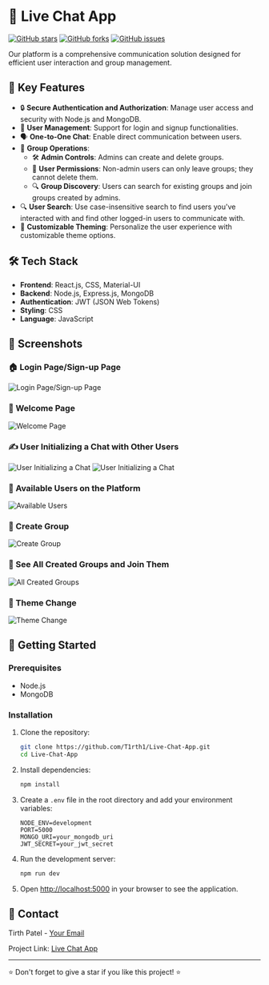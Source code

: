 # 💬 Live Chat App

[![GitHub stars](https://img.shields.io/github/stars/T1rth1/Live-Chat-App)](https://github.com/T1rth1/Live-Chat-App/stargazers)
[![GitHub forks](https://img.shields.io/github/forks/T1rth1/Live-Chat-App)](https://github.com/T1rth1/Live-Chat-App/network)
[![GitHub issues](https://img.shields.io/github/issues/T1rth1/Live-Chat-App)](https://github.com/T1rth1/Live-Chat-App/issues)

Our platform is a comprehensive communication solution designed for efficient user interaction and group management.

## 🚀 Key Features

- 🔒 **Secure Authentication and Authorization**: Manage user access and security with Node.js and MongoDB.
- 👤 **User Management**: Support for login and signup functionalities.
- 🗣️ **One-to-One Chat**: Enable direct communication between users.
- 👥 **Group Operations**:
  - 🛠️ **Admin Controls**: Admins can create and delete groups.
  - 🚫 **User Permissions**: Non-admin users can only leave groups; they cannot delete them.
  - 🔍 **Group Discovery**: Users can search for existing groups and join groups created by admins.
- 🔍 **User Search**: Use case-insensitive search to find users you've interacted with and find other logged-in users to communicate with.
- 🎨 **Customizable Theming**: Personalize the user experience with customizable theme options.

## 🛠️ Tech Stack

- **Frontend**: React.js, CSS, Material-UI
- **Backend**: Node.js, Express.js, MongoDB
- **Authentication**: JWT (JSON Web Tokens)
- **Styling**: CSS
- **Language**: JavaScript

## 📸 Screenshots

### 🏠 Login Page/Sign-up Page
![Login Page/Sign-up Page](https://github.com/user-attachments/assets/d6297093-4c0b-49fc-a37a-5032e13311d4)

### 🎉 Welcome Page
![Welcome Page](https://github.com/user-attachments/assets/ba988700-f8c6-436d-aabc-23ba3f62ce48)

### ✍️ User Initializing a Chat with Other Users
![User Initializing a Chat](https://github.com/user-attachments/assets/62f123ca-c9c9-4220-a3c3-e66512e4fc32)
![User Initializing a Chat](https://github.com/user-attachments/assets/7b747745-85c3-49b3-a51a-521b57fe269c)

### 📝 Available Users on the Platform
![Available Users](https://github.com/user-attachments/assets/a3e0f4fe-9371-4d87-8723-860c245a209b)

### 📝 Create Group
![Create Group](https://github.com/user-attachments/assets/15f20f78-6119-4462-b074-f71e35aa64a6)

### 👥 See All Created Groups and Join Them
![All Created Groups](https://github.com/user-attachments/assets/0dc4043d-c2ba-4792-8662-730284d8826b)

### 🎨 Theme Change
![Theme Change](https://github.com/user-attachments/assets/b08de502-e75e-4ccb-9f20-3df878dba4e8)




## 🏁 Getting Started

### Prerequisites

- Node.js
- MongoDB

### Installation

1. Clone the repository:
    ```bash
    git clone https://github.com/T1rth1/Live-Chat-App.git
    cd Live-Chat-App
    ```

2. Install dependencies:
    ```bash
    npm install
    ```

3. Create a `.env` file in the root directory and add your environment variables:
    ```env
    NODE_ENV=development
    PORT=5000
    MONGO_URI=your_mongodb_uri
    JWT_SECRET=your_jwt_secret
    ```

4. Run the development server:
    ```bash
    npm run dev
    ```

5. Open [http://localhost:5000](http://localhost:5000) in your browser to see the application.

## 📧 Contact

Tirth Patel - [Your Email](mailto:tirthpatel4822@gmail.com)

Project Link: [Live Chat App](https://github.com/T1rth1/Live-Chat-App)

---

⭐️ Don't forget to give a star if you like this project! ⭐️



